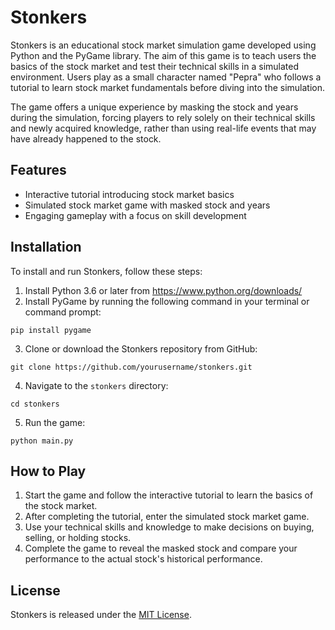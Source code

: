 # Stonkers

Stonkers is an educational stock market simulation game developed using Python and the PyGame library. The aim of this game is to teach users the basics of the stock market and test their technical skills in a simulated environment. Users play as a small character named "Pepra" who follows a tutorial to learn stock market fundamentals before diving into the simulation.

The game offers a unique experience by masking the stock and years during the simulation, forcing players to rely solely on their technical skills and newly acquired knowledge, rather than using real-life events that may have already happened to the stock.

## Features

- Interactive tutorial introducing stock market basics
- Simulated stock market game with masked stock and years
- Engaging gameplay with a focus on skill development

## Installation

To install and run Stonkers, follow these steps:

1. Install Python 3.6 or later from https://www.python.org/downloads/
2. Install PyGame by running the following command in your terminal or command prompt:
```
pip install pygame
```
3. Clone or download the Stonkers repository from GitHub:
```
git clone https://github.com/yourusername/stonkers.git
```
4. Navigate to the `stonkers` directory:
```
cd stonkers
```
5. Run the game:
```
python main.py
```

## How to Play

1. Start the game and follow the interactive tutorial to learn the basics of the stock market.
2. After completing the tutorial, enter the simulated stock market game.
3. Use your technical skills and knowledge to make decisions on buying, selling, or holding stocks.
4. Complete the game to reveal the masked stock and compare your performance to the actual stock's historical performance.

## License

Stonkers is released under the [MIT License](LICENSE).
